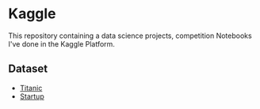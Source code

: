 # Kaggle
This repository containing a data science projects, competition Notebooks I've done in the Kaggle Platform.

## Dataset
  - [Titanic](https://www.kaggle.com/c/titanic/data)
  - [Startup](https://www.kaggle.com/dakshinvenkatkumar/eda-gradient-descent/data?select=50_Startups.csv)


